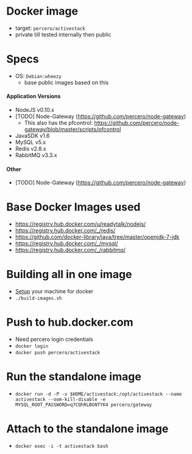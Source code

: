 # Docker image
* target: `percero/activestack`
* private till tested internally then public

# Specs
* OS: `Debian:wheezy` 
  * base public images based on this

#### Application Versions
* NodeJS v0.10.x
* [TODO] Node-Gateway (https://github.com/percero/node-gateway)
  * This also has the pfcontrol: https://github.com/percero/node-gateway/blob/master/scripts/pfcontrol
* JavaSDK v1.6
* MySQL v5.x
* Redis v2.8.x
* RabbitMQ v3.3.x

#### Other
* [TODO] Node-Gateway (https://github.com/percero/node-gateway)

# Base Docker Images used
* https://registry.hub.docker.com/u/readytalk/nodejs/
* https://registry.hub.docker.com/_/redis/
* https://github.com/docker-library/java/tree/master/openjdk-7-jdk
* https://registry.hub.docker.com/_/mysql/
* https://registry.hub.docker.com/_/rabbitmq/

# Building all in one image
* [Setup](https://github.com/percero/docker/blob/master/README.md) your machine for docker
* `./build-images.sh`

# Push to hub.docker.com
* Need percero login credentials
* `docker login`
* `docker push percero/activestack`

# Run the standalone image
* `docker run -d -P -v $HOME/activestack:/opt/activestack --name activestack --oom-kill-disable -e MYSQL_ROOT_PASSWORD=q7CQhRLBGNTYK4 percero/gateway`

# Attach to the standalone image
* `docker exec -i -t activestack bash`
